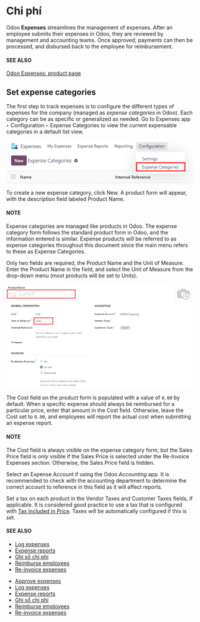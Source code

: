 # Chi phí

Odoo **Expenses** streamlines the management of expenses. After an employee submits their expenses
in Odoo, they are reviewed by management and accounting teams. Once approved, payments can then be
processed, and disbursed back to the employee for reimbursement.

#### SEE ALSO
[Odoo Expenses: product page](https://www.odoo.com/app/expenses)

## Set expense categories

The first step to track expenses is to configure the different types of expenses for the company
(managed as *expense categories* in Odoo). Each category can be as specific or generalized as
needed. Go to Expenses app ‣ Configuration ‣ Expense Categories to view the
current expensable categories in a default list view.

![Set expense costs on products.](../../.gitbook/assets/categories.png)

To create a new expense category, click New. A product form will appear, with the
description field labeled Product Name.

#### NOTE
Expense categories are managed like products in Odoo. The expense category form follows the
standard product form in Odoo, and the information entered is similar. Expense products will be
referred to as expense categories throughout this document since the main menu refers to these as
Expense Categories.

Only two fields are required, the Product Name and the Unit of Measure.
Enter the Product Name in the field, and select the Unit of Measure from the
drop-down menu (most products will be set to Units).

![Set expense costs on products.](../../.gitbook/assets/new-expense-product.png)

The Cost field on the product form is populated with a value of `0.00` by default. When
a specific expense should always be reimbursed for a particular price, enter that amount in the
Cost field. Otherwise, leave the Cost set to `0.00`, and employees will
report the actual cost when submitting an expense report.

#### NOTE
The Cost field is always visible on the expense category form, but the
Sales Price field is *only* visible if the Sales Price is selected under
the Re-Invoice Expenses section. Otherwise, the Sales Price field is
hidden.

Select an Expense Account if using the Odoo *Accounting* app. It is recommended to check
with the accounting department to determine the correct account to reference in this field as it
will affect reports.

Set a tax on each product in the Vendor Taxes and Customer Taxes fields, if
applicable. It is considered good practice to use a tax that is configured with [Tax Included
in Price](applications/finance/accounting/taxes.md#taxes-included-in-price). Taxes will be automatically configured if this is set.

#### SEE ALSO
- [Log expenses](applications/finance/expenses/log_expenses.md)
- [Expense reports](applications/finance/expenses/expense_reports.md)
- [Ghi sổ chi phí](applications/finance/expenses/post_expenses.md)
- [Reimburse employees](applications/finance/expenses/reimburse.md)
- [Re-invoice expenses](applications/finance/expenses/reinvoice_expenses.md)

* [Approve expenses](applications/finance/expenses/approve_expenses.md)
* [Log expenses](applications/finance/expenses/log_expenses.md)
* [Expense reports](applications/finance/expenses/expense_reports.md)
* [Ghi sổ chi phí](applications/finance/expenses/post_expenses.md)
* [Reimburse employees](applications/finance/expenses/reimburse.md)
* [Re-invoice expenses](applications/finance/expenses/reinvoice_expenses.md)

